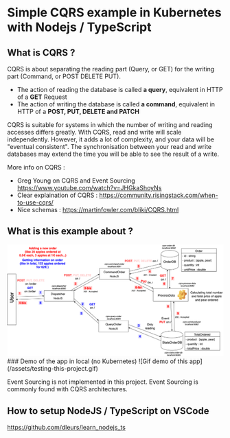 # Simple CQRS example in Kubernetes with Nodejs / TypeScript

## What is CQRS ?

CQRS is about separating the reading part (Query, or GET) for the writing part (Command, or POST DELETE PUT).
- The action of reading the database is called <strong>a query</strong>, equivalent in HTTP of a <strong>GET</strong> Request
- The action of writing the database is called <strong>a command</strong>, equivalent in HTTP of a <strong>POST, PUT, DELETE and PATCH</strong>


CQRS is suitable for systems in which the number of writing and reading accesses differs greatly. With CQRS, read and write will scale independently. However, it adds a lot of complexity, and your data will be "eventual consistent". The synchronisation between your read and write databases may extend the time you will be able to see the result of a write. 

More info on CQRS :
- Greg Young on CQRS and Event Sourcing https://www.youtube.com/watch?v=JHGkaShoyNs
- Clear explaination of CQRS : https://community.risingstack.com/when-to-use-cqrs/
- Nice schemas : https://martinfowler.com/bliki/CQRS.html
## What is this example about ?
<img src="/assets/CQRS.png">
### Demo of the app in local (no Kubernetes)
![Gif demo of this app](/assets/testing-this-project.gif)

Event Sourcing is not implemented in this project. Event Sourcing is commonly found with CQRS architectures. 
## How to setup NodeJS / TypeScript on VSCode 
https://github.com/dleurs/learn_nodejs_ts

